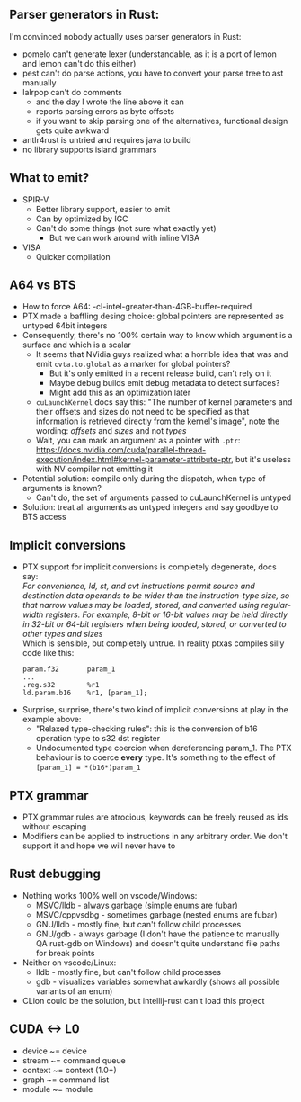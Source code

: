 Parser generators in Rust:
--------------------------
I'm convinced nobody actually uses parser generators in Rust:
* pomelo can't generate lexer (understandable, as it is a port of lemon and lemon can't do this either)
* pest can't do parse actions, you have to convert your parse tree to ast manually
* lalrpop can't do comments
    * and the day I wrote the line above it can
    * reports parsing errors as byte offsets
    * if you want to skip parsing one of the alternatives, functional design gets quite awkward
* antlr4rust is untried and requires java to build
* no library supports island grammars

What to emit?
-------------
* SPIR-V
    * Better library support, easier to emit
    * Can by optimized by IGC
    * Can't do some things (not sure what exactly yet)
        * But we can work around with inline VISA
* VISA
    * Quicker compilation

A64 vs BTS
----------
* How to force A64: -cl-intel-greater-than-4GB-buffer-required
* PTX made a baffling desing choice: global pointers are represented as untyped 64bit integers
* Consequently, there's no 100% certain way to know which argument is a surface and which is a scalar
    * It seems that NVidia guys realized what a horrible idea that was and emit `cvta.to.global` as a marker for global pointers?
        * But it's only emitted in a recent release build, can't rely on it
        * Maybe debug builds emit debug metadata to detect surfaces?
        * Might add this as an optimization later
    * `cuLaunchKernel` docs say this: "The number of kernel parameters and their offsets and sizes do not need to be specified as that information is retrieved directly from the kernel's image", note the wording: _offsets_ and _sizes_ and not _types_
    * Wait, you can mark an argument as a pointer with `.ptr`: https://docs.nvidia.com/cuda/parallel-thread-execution/index.html#kernel-parameter-attribute-ptr, but it's useless with NV compiler  not emitting it
* Potential solution: compile only during the dispatch, when type of arguments is known?
    * Can't do, the set of arguments passed to cuLaunchKernel is untyped
* Solution: treat all arguments as untyped integers and say goodbye to BTS access

Implicit conversions
--------------------
* PTX support for implicit conversions is completely degenerate, docs say:  
_For convenience, ld, st, and cvt instructions permit source and destination data operands to be wider than the instruction-type size, so that narrow values may be loaded, stored, and converted using regular-width registers. For example, 8-bit or 16-bit values may be held directly in 32-bit or 64-bit registers when being loaded, stored, or converted to other types and sizes_  
Which is sensible, but completely untrue. In reality ptxas compiles silly code like this:
    ```
    param.f32       param_1
    ...
    .reg.s32        %r1
    ld.param.b16 	%r1, [param_1];
    ```
* Surprise, surprise, there's two kind of implicit conversions at play in the example above:
    * "Relaxed type-checking rules": this is the conversion of b16 operation type to s32 dst register
    * Undocumented type coercion when dereferencing param_1. The PTX behaviour is to coerce **every** type. It's something to the effect of `[param_1] = *(b16*)param_1`

PTX grammar
-----------
* PTX grammar rules are atrocious, keywords can be freely reused as ids without escaping
* Modifiers can be applied to instructions in any arbitrary order. We don't support it and hope we will never have to


Rust debugging
--------------
* Nothing works 100% well on vscode/Windows:
    * MSVC/lldb - always garbage (simple enums are fubar)
    * MSVC/cppvsdbg - sometimes garbage (nested enums are fubar)
    * GNU/lldb - mostly fine, but can't follow child processes
    * GNU/gdb - always garbage (I don't have the patience to manually QA rust-gdb on Windows) and doesn't quite understand file paths for break points
* Neither on vscode/Linux:
    * lldb - mostly fine, but can't follow child processes
    * gdb - visualizes variables somewhat awkardly (shows all possible variants of an enum)
* CLion could be the solution, but intellij-rust can't load this project

CUDA <-> L0
-----------
* device ~= device
* stream ~= command queue
* context ~= context (1.0+)
* graph ~= command list
* module ~= module
